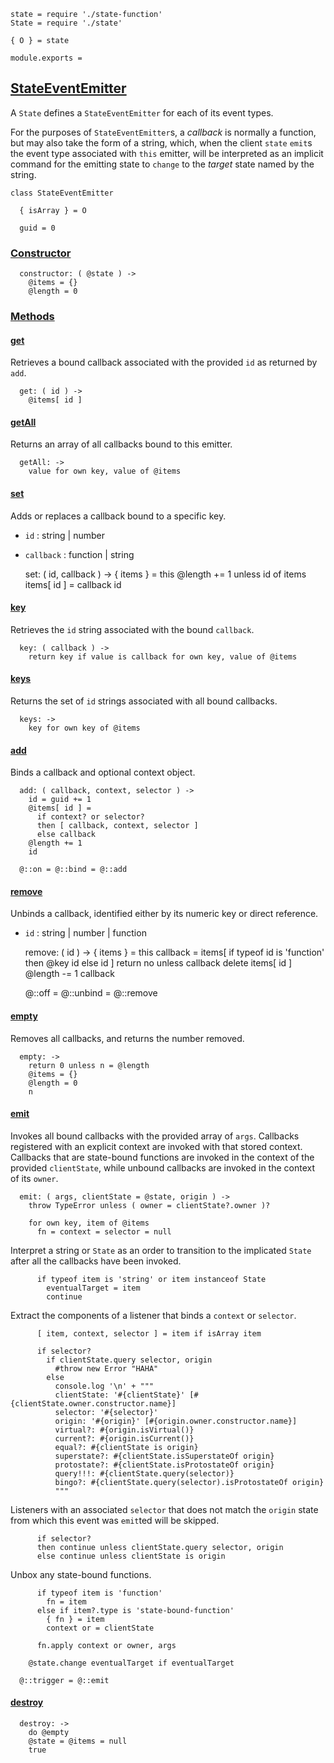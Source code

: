    state = require './state-function'
    State = require './state'

    { O } = state

    module.exports =



## [StateEventEmitter](#state-event-emitter)

A `State` defines a `StateEventEmitter` for each of its event types.

For the purposes of `StateEventEmitter`s, a *callback* is normally a function,
but may also take the form of a string, which, when the client `state`
`emit`s the event type associated with `this` emitter, will be interpreted as
an implicit command for the emitting state to `change` to the *target* state
named by the string.

    class StateEventEmitter

      { isArray } = O

      guid = 0


### [Constructor](#state-event-emitter--constructor)

      constructor: ( @state ) ->
        @items = {}
        @length = 0



### [Methods](#state-event-emitter--methods)


#### [get](#state-event-emitter--prototype--get)

Retrieves a bound callback associated with the provided `id` as returned by
`add`.

      get: ( id ) ->
        @items[ id ]


#### [getAll](#state-event-emitter--prototype--get-all)

Returns an array of all callbacks bound to this emitter.

      getAll: ->
        value for own key, value of @items


#### [set](#state-event-emitter--prototype--set)

Adds or replaces a callback bound to a specific key.

  * `id` : string | number
  * `callback` : function | string

      set: ( id, callback ) ->
        { items } = this
        @length += 1 unless id of items
        items[ id ] = callback
        id


#### [key](#state-event-emitter--prototype--key)

Retrieves the `id` string associated with the bound `callback`.

      key: ( callback ) ->
        return key if value is callback for own key, value of @items


#### [keys](#state-event-emitter--prototype--keys)

Returns the set of `id` strings associated with all bound callbacks.

      keys: ->
        key for own key of @items


#### [add](#state-event-emitter--prototype--add)

Binds a callback and optional context object.

      add: ( callback, context, selector ) ->
        id = guid += 1
        @items[ id ] =
          if context? or selector?
          then [ callback, context, selector ]
          else callback
        @length += 1
        id

      @::on = @::bind = @::add


#### [remove](#state-event-emitter--prototype--remove)

Unbinds a callback, identified either by its numeric key or direct reference.

  * `id` : string | number | function

      remove: ( id ) ->
        { items } = this
        callback = items[ if typeof id is 'function' then @key id else id ]
        return no unless callback
        delete items[ id ]
        @length -= 1
        callback

      @::off = @::unbind = @::remove


#### [empty](#state-event-emitter--prototype--empty)

Removes all callbacks, and returns the number removed.

      empty: ->
        return 0 unless n = @length
        @items = {}
        @length = 0
        n


#### [emit](#state-event-emitter--prototype--emit)

Invokes all bound callbacks with the provided array of `args`. Callbacks
registered with an explicit context are invoked with that stored context.
Callbacks that are state-bound functions are invoked in the context of the
provided `clientState`, while unbound callbacks are invoked in the context of
its `owner`.

      emit: ( args, clientState = @state, origin ) ->
        throw TypeError unless ( owner = clientState?.owner )?

        for own key, item of @items
          fn = context = selector = null

Interpret a string or `State` as an order to transition to the implicated
`State` after all the callbacks have been invoked.

          if typeof item is 'string' or item instanceof State
            eventualTarget = item
            continue

Extract the components of a listener that binds a `context` or `selector`.

          [ item, context, selector ] = item if isArray item

          if selector?
            if clientState.query selector, origin
              #throw new Error "HAHA"
            else
              console.log '\n' + """
              clientState: '#{clientState}' [#{clientState.owner.constructor.name}]
              selector: '#{selector}'
              origin: '#{origin}' [#{origin.owner.constructor.name}]
              virtual?: #{origin.isVirtual()}
              current?: #{origin.isCurrent()}
              equal?: #{clientState is origin}
              superstate?: #{clientState.isSuperstateOf origin}
              protostate?: #{clientState.isProtostateOf origin}
              query!!!: #{clientState.query(selector)}
              bingo?: #{clientState.query(selector).isProtostateOf origin}
              """

Listeners with an associated `selector` that does not match the `origin` state
from which this event was `emit`ted will be skipped.

          if selector?
          then continue unless clientState.query selector, origin
          else continue unless clientState is origin

Unbox any state-bound functions.

          if typeof item is 'function'
            fn = item
          else if item?.type is 'state-bound-function'
            { fn } = item
            context or = clientState

          fn.apply context or owner, args

        @state.change eventualTarget if eventualTarget

      @::trigger = @::emit


#### [destroy](#state-event-emitter--prototype--destroy)

      destroy: ->
        do @empty
        @state = @items = null
        true
